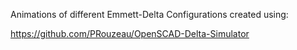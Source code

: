 Animations of different Emmett-Delta Configurations created using:

https://github.com/PRouzeau/OpenSCAD-Delta-Simulator
